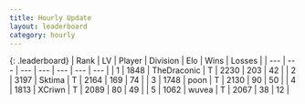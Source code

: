 ```yaml
---
title: Hourly Update
layout: leaderboard
category: hourly
---
```


{: .leaderboard}
| Rank | LV | Player | Division | Elo | Wins | Losses |
| --- | --- | --- | --- | --- | --- | --- |
| <span data-change="0">1</span> | 1848 | <span title="ID: 544310">TheDraconic</span> | T | <span data-change="5">2230</span> | <span data-change="2">203</span> | <span data-change="0">42</span> |
| <span data-change="0">2</span> | 3197 | <span title="ID: 353063">Sktima</span> | T | <span data-change="0">2164</span> | <span data-change="0">169</span> | <span data-change="0">74</span> |
| <span data-change="0">3</span> | 1748 | <span title="ID: 540690">poon</span> | T | <span data-change="0">2130</span> | <span data-change="0">90</span> | <span data-change="0">50</span> |
| <span data-change="0">4</span> | 1813 | <span title="ID: 448883">XCriwn</span> | T | <span data-change="0">2089</span> | <span data-change="0">80</span> | <span data-change="0">49</span> |
| <span data-change="0">5</span> | 1062 | <span title="ID: 740957">wuvea</span> | T | <span data-change="0">2067</span> | <span data-change="0">38</span> | <span data-change="0">12</span> |